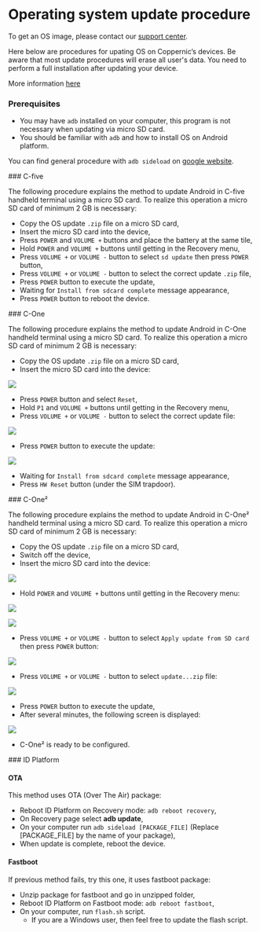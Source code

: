 Operating system update procedure
=================================

To get an OS image, please contact our [support center](https://support.coppernic.fr/index.php).

Here below are procedures for upating OS on Coppernic’s devices. Be aware that most update procedures will erase all user's data. You need to perform a full installation after updating your device.

More information [here](os/factory_reset.md)

### Prerequisites

* You may have `adb` installed on your computer, this program is not necessary when updating via micro SD card.
* You should be familiar with `adb` and how to install OS on Android platform.

You can find general procedure with `adb sideload` on [google website](https://developer.android.com/preview/download-ota).

### C-five

The following procedure explains the method to update Android in C-five handheld terminal using a micro SD card.
To realize this operation a micro SD card of minimum 2 GB is necessary:

- Copy the OS update `.zip` file on a micro SD card,
- Insert the micro SD card into the device,
- Press `POWER` and `VOLUME +` buttons and place the battery at the same tile,
- Hold `POWER` and `VOLUME +` buttons until getting in the Recovery menu,
- Press `VOLUME +` or `VOLUME -` button to select `sd update` then press `POWER` button,
- Press `VOLUME +` or `VOLUME -` button to select the correct update `.zip` file,
- Press `POWER` button to execute the update,
- Waiting for `Install from sdcard complete` message appearance,
- Press `POWER` button to reboot the device.

### C-One

The following procedure explains the method to update Android in C-One handheld terminal using a micro SD card.
To realize this operation a micro SD card of minimum 2 GB is necessary:

- Copy the OS update `.zip` file on a micro SD card,
- Insert the micro SD card into the device:

![](_media/cone2_update_1.png)

- Press `POWER` button and select `Reset`,
- Hold `P1` and `VOLUME +` buttons until getting in the Recovery menu,
- Press `VOLUME +` or `VOLUME -` button to select the correct update file:

![](_media/cone2_update_4.png)

- Press `POWER` button to execute the update:

![](_media/cone2_update_5.png)

- Waiting for `Install from sdcard complete` message appearance,
- Press `HW Reset` button (under the SIM trapdoor).

### C-One²

The following procedure explains the method to update Android in C-One² handheld terminal using a micro SD card.
To realize this operation a micro SD card of minimum 2 GB is necessary:

- Copy the OS update `.zip` file on a micro SD card,
- Switch off the device,
- Insert the micro SD card into the device:

![](_media/cone2_update_1.png)

- Hold `POWER` and `VOLUME +` buttons until getting in the Recovery menu:

![](_media/cone2_update_2.png)

![](_media/cone2_update_3.png)

- Press `VOLUME +` or `VOLUME -` button to select `Apply update from SD card` then press `POWER` button:

![](_media/cone2_update_4.png)

- Press `VOLUME +` or `VOLUME -` button to select `update...zip` file:

![](_media/cone2_update_6.png)

- Press `POWER` button to execute the update,
- After several minutes, the following screen is displayed:

![](_media/cone2_update_7.png)

- C-One² is ready to be configured.

### ID Platform

#### OTA

This method uses OTA (Over The Air) package:

* Reboot ID Platform on Recovery mode: `adb reboot recovery`,
* On Recovery page select **adb update**,
* On your computer run `adb sideload [PACKAGE_FILE]` (Replace [PACKAGE_FILE] by the name of your package),
* When update is complete, reboot the device.

#### Fastboot

If previous method fails, try this one, it uses fastboot package:

* Unzip package for fastboot and go in unzipped folder,
* Reboot ID Platform on Fastboot mode: `adb reboot fastboot`,
* On your computer, run `flash.sh` script.
    * If you are a Windows user, then feel free to update the flash script.

